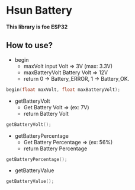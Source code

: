 # Hsun Battery

**This library is foe ESP32**

## How to use?

* begin
  * maxVolt          input Volt   => 3V (max: 3.3V)
  * maxBatteryVolt   Battery Volt => 12V
  * return           0 -> Battery_ERROR, 1 -> Battery_OK.

```cpp
begin(float maxVolt, float maxBatteryVolt);
```

* getBatteryVolt
  * Get Battery Volt => (ex: 7V)
  * return Battery Volt

```cpp
getBatteryVolt();
```

* getBatteryPercentage
  * Get Battery Percentage => (ex: 56%)
  * return Battery Percentage

```cpp
getBatteryPercentage();
```

* getBatteryValue

```cpp
getBatteryValue();
```
